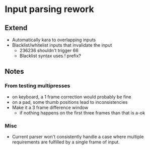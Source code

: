 # Input parsing rework

## Extend

- Automatically kara to overlapping inputs
- Blacklist/whitelist inputs that invalidate the input
  - 236236 shouldn't trigger 66
  - Blacklist syntax uses ! prefix?

## Notes

### From testing multipresses

- on keyboard, a 1 frame correction would probably be fine
- on a pad, some thumb positions lead to inconsistencies
- Make it a 3 frame difference window
  - if nothing happens on the first three frames than that is a-ok

### Misc

- Current parser won't consistently handle a case where multiple requirements
  are fulfilled by a single frame of input.
